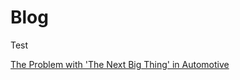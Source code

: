 # Blog

Test

[The Problem with 'The Next Big Thing' in Automotive](The_Problem_with_The_Next_Big_Thing_in_Automotive.md)
